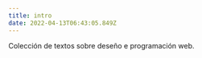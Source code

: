```yaml
---
title: intro
date: 2022-04-13T06:43:05.849Z
---
```

Colección de textos sobre deseño e programación web.